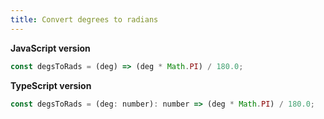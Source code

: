 ```yaml
---
title: Convert degrees to radians
---
```


**JavaScript version**

```js
const degsToRads = (deg) => (deg * Math.PI) / 180.0;
```

**TypeScript version**

```js
const degsToRads = (deg: number): number => (deg * Math.PI) / 180.0;
```
